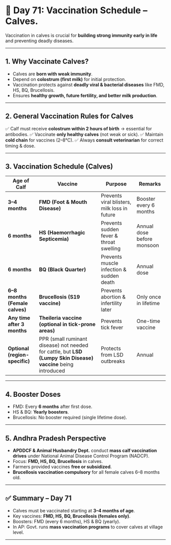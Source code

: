 <H1>🐄 Day 71: Vaccination Schedule – Calves.</H1>

Vaccination in calves is crucial for **building strong immunity early in life** and preventing deadly diseases.


---

## 1. Why Vaccinate Calves?

* Calves are **born with weak immunity**.
* Depend on **colostrum (first milk)** for initial protection.
* Vaccination protects against **deadly viral & bacterial diseases** like FMD, HS, BQ, Brucellosis.
* Ensures **healthy growth, future fertility, and better milk production**.

---

## 2. General Vaccination Rules for Calves

✅ Calf must receive **colostrum within 2 hours of birth** → essential for antibodies.
✅ Vaccinate **only healthy calves** (not weak or sick).
✅ Maintain **cold chain** for vaccines (2–8°C).
✅ Always **consult veterinarian** for correct timing & dose.

---

## 3. Vaccination Schedule (Calves)

| Age of Calf                    | Vaccine                                                                                                       | Purpose                                      | Remarks                    |
| ------------------------------ | ------------------------------------------------------------------------------------------------------------- | -------------------------------------------- | -------------------------- |
| **3–4 months**                 | **FMD (Foot & Mouth Disease)**                                                                                | Prevents viral blisters, milk loss in future | Booster every 6 months     |
| **6 months**                   | **HS (Haemorrhagic Septicemia)**                                                                              | Prevents sudden fever & throat swelling      | Annual dose before monsoon |
| **6 months**                   | **BQ (Black Quarter)**                                                                                        | Prevents muscle infection & sudden death     | Annual dose                |
| **6–8 months (Female calves)** | **Brucellosis (S19 vaccine)**                                                                                 | Prevents abortion & infertility later        | Only once in lifetime      |
| **Any time after 3 months**    | **Theileria vaccine (optional in tick-prone areas)**                                                          | Prevents tick fever                          | One-time vaccine           |
| **Optional (region-specific)** | PPR (small ruminant disease) not needed for cattle, but **LSD (Lumpy Skin Disease) vaccine** being introduced | Protects from LSD outbreaks                  | Annual                     |

---

## 4. Booster Doses

* FMD: Every **6 months** after first dose.
* HS & BQ: **Yearly boosters**.
* Brucellosis: No booster required (single lifetime dose).

---

## 5. Andhra Pradesh Perspective

* **APDDCF & Animal Husbandry Dept.** conduct **mass calf vaccination drives** under National Animal Disease Control Program (NADCP).
* Focus: **FMD, HS, BQ, Brucellosis** in calves.
* Farmers provided vaccines **free or subsidized**.
* **Brucellosis vaccination compulsory** for all female calves 6–8 months old.

---

## ✅ Summary – Day 71

* Calves must be vaccinated starting at **3–4 months of age**.
* Key vaccines: **FMD, HS, BQ, Brucellosis (females only)**.
* Boosters: FMD (every 6 months), HS & BQ (yearly).
* In AP: Govt. runs **mass vaccination programs** to cover calves at village level.

---

